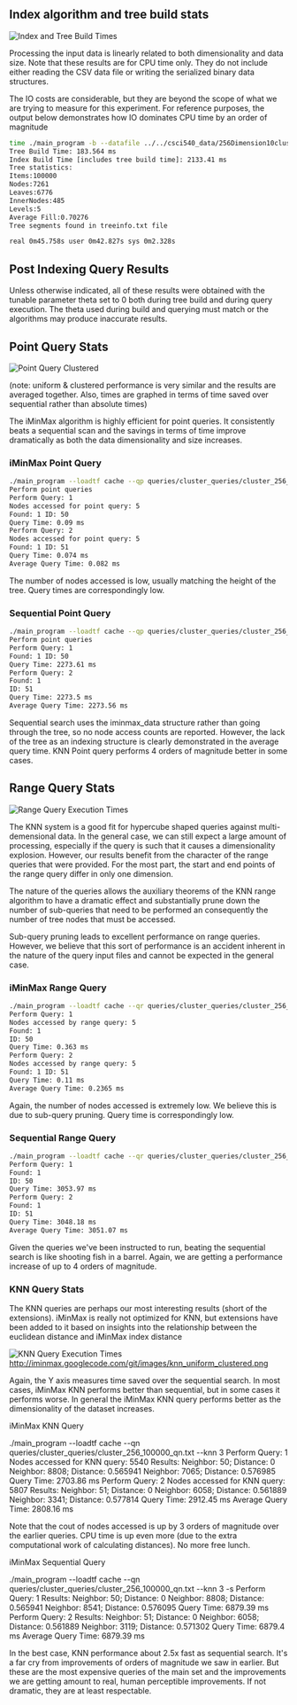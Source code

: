 ## Index algorithm and tree build stats

![Index and Tree Build Times](/images/index_tree_creation_results.png)

Processing the input data is linearly related to both dimensionality and 
data size. Note that these results are for CPU time only. 
They do not include either reading the CSV data file or writing the 
serialized binary data structures.

The IO costs are considerable, but they are beyond the scope of what 
we are trying to measure for this experiment. For reference purposes, 
the output below demonstrates how 
IO dominates CPU time by an order of magnitude

```bash 
time ./main_program -b --datafile ../../csci540_data/256Dimension10cluster100000Points.csv --savetf cache 
Tree Build Time: 183.564 ms 
Index Build Time [includes tree build time]: 2133.41 ms 
Tree statistics: 
Items:100000 
Nodes:7261 
Leaves:6776 
InnerNodes:485 
Levels:5 
Average Fill:0.70276 
Tree segments found in treeinfo.txt file

real 0m45.758s user 0m42.827s sys 0m2.328s 
```

## Post Indexing Query Results

Unless otherwise indicated, all of these results were obtained with the 
tunable parameter theta set to 0 both during tree build and during 
query execution. The theta used during build and querying must 
match or the algorithms may produce inaccurate results.

## Point Query Stats

![Point Query Clustered](/images/point_uniform_clustered.png)

(note: uniform & clustered performance is very similar and the results are averaged together. Also, times are graphed in terms of time saved over sequential rather than absolute times)

The iMinMax algorithm is highly efficient for point queries. It consistently beats a sequential scan and the savings in terms of time improve dramatically as both the data dimensionality and size increases.

### iMinMax Point Query

```bash
./main_program --loadtf cache --qp queries/cluster_queries/cluster_256_100000_qp.txt 
Perform point queries 
Perform Query: 1 
Nodes accessed for point query: 5 
Found: 1 ID: 50 
Query Time: 0.09 ms 
Perform Query: 2 
Nodes accessed for point query: 5 
Found: 1 ID: 51 
Query Time: 0.074 ms 
Average Query Time: 0.082 ms
```

The number of nodes accessed is low, usually matching the height of 
the tree. Query times are correspondingly low.

### Sequential Point Query

```bash
./main_program --loadtf cache --qp queries/cluster_queries/cluster_256_100000_qp.txt -s 
Perform point queries 
Perform Query: 1 
Found: 1 ID: 50 
Query Time: 2273.61 ms 
Perform Query: 2 
Found: 1 
ID: 51 
Query Time: 2273.5 ms 
Average Query Time: 2273.56 ms
```

Sequential search uses the iminmax_data structure rather than going 
through the tree, so no node access counts are reported. 
However, the lack of the tree as an indexing structure is 
clearly demonstrated in the average query time. 
KNN Point query performs 4 orders of magnitude better in some cases.

## Range Query Stats

![Range Query Execution Times](/images/range_uniform_clustered.png)


The KNN system is a good fit for hypercube shaped queries against 
multi-demensional data. In the general case, we can still expect a 
large amount of processing, especially if the query is such that it 
causes a dimensionality explosion. However, our results benefit from the 
character of the range queries that were provided. For the most part, 
the start and end points of the range query differ in only one dimension.

The nature of the queries allows the auxiliary theorems of the 
KNN range algorithm to have a dramatic effect and substantially 
prune down the number of sub-queries that need to be performed 
an consequently the number of tree nodes that must be accessed.

Sub-query pruning leads to excellent performance on range queries. 
However, we believe that this sort of performance is an accident 
inherent in the nature of the query input files and cannot be 
expected in the general case.

### iMinMax Range Query

```bash
./main_program --loadtf cache --qr queries/cluster_queries/cluster_256_100000_qrw.txt 
Perform Query: 1 
Nodes accessed by range query: 5 
Found: 1 
ID: 50 
Query Time: 0.363 ms 
Perform Query: 2 
Nodes accessed by range query: 5 
Found: 1 ID: 51 
Query Time: 0.11 ms 
Average Query Time: 0.2365 ms
```
Again, the number of nodes accessed is extremely low. 
We believe this is due to sub-query pruning. 
Query time is correspondingly low.

### Sequential Range Query

```bash
./main_program --loadtf cache --qr queries/cluster_queries/cluster_256_100000_qrw.txt -s 
Perform Query: 1 
Found: 1 
ID: 50 
Query Time: 3053.97 ms 
Perform Query: 2 
Found: 1 
ID: 51 
Query Time: 3048.18 ms 
Average Query Time: 3051.07 ms
```

Given the queries we've been instructed to run, beating the 
sequential search is like shooting fish in a barrel. 
Again, we are getting a performance increase of up to 
4 orders of magnitude.

### KNN Query Stats

The KNN queries are perhaps our most interesting results 
(short of the extensions). iMinMax is really not optimized for 
KNN, but extensions have been added to it based on insights 
into the relationship between the euclidean distance and 
iMinMax index distance

![KNN Query Execution Times](/images/knn_uniform_clustered.png)
http://iminmax.googlecode.com/git/images/knn_uniform_clustered.png

Again, the Y axis measures time saved over the sequential search. In most cases, iMinMax KNN performs better than sequential, but in some cases it performs worse. In general the iMinMax KNN query performs better as the dimensionality of the dataset increases.

iMinMax KNN Query

./main_program --loadtf cache --qn queries/cluster_queries/cluster_256_100000_qn.txt --knn 3 Perform Query: 1 Nodes accessed for KNN query: 5540 Results: Neighbor: 50; Distance: 0 Neighbor: 8808; Distance: 0.565941 Neighbor: 7065; Distance: 0.576985 Query Time: 2703.86 ms Perform Query: 2 Nodes accessed for KNN query: 5807 Results: Neighbor: 51; Distance: 0 Neighbor: 6058; Distance: 0.561889 Neighbor: 3341; Distance: 0.577814 Query Time: 2912.45 ms Average Query Time: 2808.16 ms

Note that the cout of nodes accessed is up by 3 orders of magnitude over the earlier queries. CPU time is up even more (due to the extra computational work of calculating distances). No more free lunch.

iMinMax Sequential Query

./main_program --loadtf cache --qn queries/cluster_queries/cluster_256_100000_qn.txt --knn 3 -s Perform Query: 1 Results: Neighbor: 50; Distance: 0 Neighbor: 8808; Distance: 0.565941 Neighbor: 8541; Distance: 0.576095 Query Time: 6879.39 ms Perform Query: 2 Results: Neighbor: 51; Distance: 0 Neighbor: 6058; Distance: 0.561889 Neighbor: 3119; Distance: 0.571302 Query Time: 6879.4 ms Average Query Time: 6879.39 ms

In the best case, KNN performance about 2.5x fast as sequential search. It's a far cry from improvements of orders of magnitude we saw in earlier. But these are the most expensive queries of the main set and the improvements we are getting amount to real, human perceptible improvements. If not dramatic, they are at least respectable.

